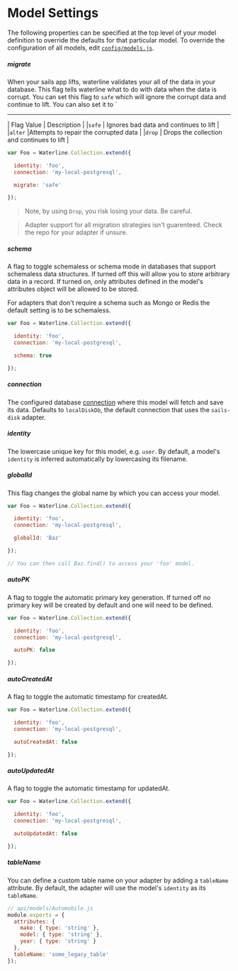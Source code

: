 # Model Settings

The following properties can be specified at the top level of your model definition to override the defaults for that particular model.  To override the configuration of all models, edit [`config/models.js`](https://github.com/balderdashy/sails-docs/blob/master/PAGE_NEEDED.md).

##### migrate
When your sails app lifts, waterline validates your all of the data in your database.  This flag tells waterline what to do with data when the data is corrupt.  You can set this flag to `safe` which will ignore the corrupt data and continue to lift.  You can also set it to ` 


----------------------------
| Flag Value | Description |
|`safe` | Ignores bad data and continues to lift |
|`alter` |Attempts to repair the corrupted data |
|`drop` | Drops the collection and continues to lift |


```javascript
var Foo = Waterline.Collection.extend({

  identity: 'foo',
  connection: 'my-local-postgresql',

  migrate: 'safe'

});
```

> Note, by using `Drop`, you risk losing your data.  Be careful.

> Adapter support for all migration strategies isn't guarenteed.  Check the repo for your adapter if unsure. 

##### schema
A flag to toggle schemaless or schema mode in databases that support schemaless data structures. If
turned off this will allow you to store arbitrary data in a record. If turned on, only attributes
defined in the model's attributes object will be allowed to be stored.

For adapters that don't require a schema such as Mongo or Redis the default setting is to be
schemaless.

```javascript
var Foo = Waterline.Collection.extend({

  identity: 'foo',
  connection: 'my-local-postgresql',

  schema: true

});
```

##### connection
The configured database [connection](http://beta.sailsjs.org/#/documentation/reference/sails.config/sails.config.connections.html) where this model will fetch and save its data.  Defaults to `localDiskDb`, the default connection that uses the `sails-disk` adapter.

##### identity
The lowercase unique key for this model, e.g. `user`.  By default, a model's `identity` is inferred automatically by lowercasing its filename.

##### globalId
This flag changes the global name by which you can access your model.

```javascript
var Foo = Waterline.Collection.extend({

  identity: 'foo',
  connection: 'my-local-postgresql',

  globalId: 'Baz'

});

// You can then call Baz.find() to access your 'foo' model.

```




##### autoPK
A flag to toggle the automatic primary key generation. If turned off no primary key will be created
by default and one will need to be defined.

```javascript
var Foo = Waterline.Collection.extend({

  identity: 'foo',
  connection: 'my-local-postgresql',

  autoPK: false

});
```

##### autoCreatedAt

A flag to toggle the automatic timestamp for createdAt.

```javascript
var Foo = Waterline.Collection.extend({

  identity: 'foo',
  connection: 'my-local-postgresql',

  autoCreatedAt: false

});
```

##### autoUpdatedAt

A flag to toggle the automatic timestamp for updatedAt.

```javascript
var Foo = Waterline.Collection.extend({

  identity: 'foo',
  connection: 'my-local-postgresql',

  autoUpdatedAt: false

});
```

##### tableName

You can define a custom table name on your adapter by adding a `tableName` attribute. By default, the adapter will use the model's `identity` as its `tableName`.

```javascript
// api/models/Automobile.js
module.exports = {
  attributes: {
    make: { type: 'string' },
    model: { type: 'string' },
    year: { type: 'string' }
  },
  tableName: 'some_legacy_table'
});
```







<docmeta name="uniqueID" value="Modelconfiguration960213">
<docmeta name="displayName" value="Model Settings">

